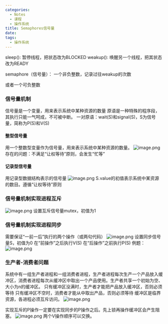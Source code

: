 ```yaml
---
categories:
  - Notes
  - 课程
  - 操作系统
title: Semaphores信号量
date: 
tags:
  - 操作系统
---
```

sleep(): 暂停线程，把状态改为BLOCKED
weakup(): 唤醒另一个线程，把其状态改为READY

semaphore（信号量）：
一个非负整数，记录过往weakup的次数

或者一个可负整数

### 信号量机制
信号量是一个变量，用来表示系统中某种资源的数量
原语是一种特殊的程序段，其执行只能一气呵成，不可被中断。
一对原语：wait(S)和signal(S)，S为信号量，简称为P(S)和V(S)

#### 整型信号量
用一个整数型变量作为信号量，用来表示系统中某种资源的数量。
![image.png](https://cdn.jsdelivr.net/gh/zhengyangWang1/image@main/img/20231105104439.png)
存在的问题：不满足“让权等待”原则，会发生“忙等”

#### 记录型信号量
用记录型数据结构表示的信号量
![image.png](https://cdn.jsdelivr.net/gh/zhengyangWang1/image@main/img/20231105104723.png)
S.value的初值表示系统中某资源的数目。遵循“让权等待”原则

### 信号量机制实现进程互斥
![image.png](https://cdn.jsdelivr.net/gh/zhengyangWang1/image@main/img/20231105105903.png)
设置互斥信号量mutex，初值为1

### 信号量机制实现进程同步
需要保证“一前一后”执行的两个操作（或两句代码）
![image.png](https://cdn.jsdelivr.net/gh/zhengyangWang1/image@main/img/20231105110323.png)
设置同步信号量S，初值为0
在“前操作”之后执行V(S)
在“后操作”之前执行P(S) 
例题：![image.png](https://cdn.jsdelivr.net/gh/zhengyangWang1/image@main/img/20231105110711.png)
### 生产者-消费者问题
系统中有一组生产者进程和一组消费者进程，生产者进程每次生产一个产品放入缓冲区，消费者进程每次从缓冲区中取出一个产品使用。生产者共享一个初始为空、大小为n的缓冲区。
只有缓冲区没满时，生产者才能把产品放入缓冲区，否则必须等待
只有缓冲区不空时，消费者才能从中取出产品，否则必须等待
缓冲区是临界资源，各进程必须互斥访问。
![image.png](https://cdn.jsdelivr.net/gh/zhengyangWang1/image@main/img/20231105112301.png)

实现互斥的P操作一定要在实现同步的P操作之后。先上锁再操作缓冲区会产生阻塞。
![image.png](https://cdn.jsdelivr.net/gh/zhengyangWang1/image@main/img/20231105112422.png)
两个V操作顺序可以交换。
